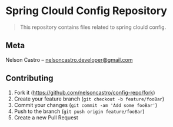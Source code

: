 # Spring Clould Config Repository
> This repository contains files related to spring clould config.


## Meta

Nelson Castro – nelsoncastro.developer@gmail.com

## Contributing

1. Fork it (<https://github.com/nelsoncastro/config-repo/fork>)
2. Create your feature branch (`git checkout -b feature/fooBar`)
3. Commit your changes (`git commit -am 'Add some fooBar'`)
4. Push to the branch (`git push origin feature/fooBar`)
5. Create a new Pull Request
